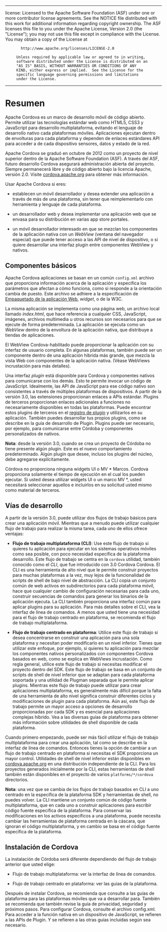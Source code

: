 * * *

license: Licensed to the Apache Software Foundation (ASF) under one or more contributor license agreements. See the NOTICE file distributed with this work for additional information regarding copyright ownership. The ASF licenses this file to you under the Apache License, Version 2.0 (the "License"); you may not use this file except in compliance with the License. You may obtain a copy of the License at

           http://www.apache.org/licenses/LICENSE-2.0
    
         Unless required by applicable law or agreed to in writing,
         software distributed under the License is distributed on an
         "AS IS" BASIS, WITHOUT WARRANTIES OR CONDITIONS OF ANY
         KIND, either express or implied.  See the License for the
         specific language governing permissions and limitations
         under the License.
    

* * *

# Resumen

Apache Cordova es un marco de desarrollo móvil de código abierto. Permite utilizar las tecnologías estándar web como HTML5, CSS3 y JavaScript para desarrollo multiplataforma, evitando el lenguaje de desarrollo nativo cada plataformas móviles. Aplicaciones ejecutan dentro de envolturas para cada plataforma y dependen de enlaces estándares API para acceder a de cada dispositivo sensores, datos y estado de la red.

Apache Cordova se graduó en octubre de 2012 como un proyecto de nivel superior dentro de la Apache Software Foundation (ASF). A través del ASF, futuro desarrollo Cordova asegurará administración abierta del proyecto. Siempre permanecerá libre y de código abierto bajo la licencia Apache, versión 2.0. Visite [cordova.apache.org][1] para obtener más información.

 [1]: http://cordova.apache.org

Usar Apache Cordova si eres:

*   establecen un móvil desarrollador y desea extender una aplicación a través de más de una plataforma, sin tener que reimplementarlo con herramienta y lenguaje de cada plataforma.

*   un desarrollador web y desea implementar una aplicación web que se envasa para su distribución en varias app store portales.

*   un móvil desarrollador interesado en que se mezclan los componentes de la aplicación nativa con un *WebView* (ventana del navegador especial) que puede tener acceso a las API de nivel de dispositivo, o si quiere desarrollar una interfaz plugin entre componentes WebView y nativos.

## Componentes básicos

Apache Cordova aplicaciones se basan en un común `config.xml` archivo que proporciona información acerca de la aplicación y especifica los parámetros que afectan a cómo funciona, como si responde a la orientación cambia de puesto. Este archivo se adhiere a la especificación de [Empaquetado de la aplicación Web][2], *widget*, o de la W3C.

 [2]: http://www.w3.org/TR/widgets/

La misma aplicación se implementa como una página web, un archivo local llamado *index.html*, que hace referencia a cualquier CSS, JavaScript, imágenes, archivos multimedia u otros recursos son necesarios para que se ejecute de forma predeterminada. La aplicación se ejecuta como un *WebView* dentro de la envoltura de la aplicación nativa, que distribuye a tiendas de aplicaciones.

El WebView Cordova-habilitado puede proporcionar la aplicación con su interfaz de usuario completa. En algunas plataformas, también puede ser un componente dentro de una aplicación híbrida más grande, que mezcla la vista Web con componentes de la aplicación nativa. (Véase WebViews incrustación para más detalles).

Una interfaz *plugin* está disponible para Cordova y componentes nativos para comunicarse con los demás. Esto te permite invocar un código de JavaScript. Idealmente, las API de JavaScript para ese código nativo son consistentes a través de múltiples plataformas de dispositivos. A partir de la versión 3.0, las extensiones proporcionan enlaces a APIs estándar. Plugins de terceros proporcionan enlaces adicionales a funciones no necesariamente disponibles en todas las plataformas. Puede encontrar estos plugins de terceros en el [registro de plugin][3] y utilizarlos en su aplicación. También puedes desarrollar tus propios plugins, como se describe en la guía de desarrollo de Plugin. Plugins puede ser necesario, por ejemplo, para comunicarse entre Córdoba y componentes personalizados de nativos.

 [3]: http://plugins.cordova.io

**Nota**: desde la versión 3.0, cuando se crea un proyecto de Córdoba no tiene presente algún plugin. Este es el nuevo comportamiento predeterminado. Algún plugin que desee, incluso los plugins del núcleo, debe agregarse explícitamente.

Córdova no proporciona ninguna widgets UI o MV * Marcos. Cordova proporciona solamente el tiempo de ejecución en el cual los pueden ejecutar. Si usted desea utilizar widgets UI o un marco MV *, usted necesitará seleccionar aquellos e incluirlos en su solicitud usted mismo como material de terceros.

## Vías de desarrollo

A partir de la versión 3.0, puede utilizar dos flujos de trabajo básicos para crear una aplicación móvil. Mientras que a menudo puede utilizar cualquier flujo de trabajo para realizar la misma tarea, cada uno de ellos ofrece ventajas:

*   **Flujo de trabajo multiplataforma (CLI)**: Use este flujo de trabajo si quieres tu aplicación para ejecutar en los sistemas operativos móviles como sea posible, con poco necesidad específica de la plataforma desarrollo. Este flujo de trabajo se centra en la `cordova` utilidad, también conocido como el *CLI*, que fue introducido con 3.0 Cordova Cordova. El CLI es una herramienta de alto nivel que le permite construir proyectos para muchas plataformas a la vez, muy lejos de la funcionalidad de scripts de shell de bajo nivel de abstracción. La CLI copia un conjunto común de web activos en subdirectorios para cada plataforma móvil, hace que cualquier cambio de configuración necesarias para cada uno, construir secuencias de comandos para generar los binarios de la aplicación ejecuta. La CLI también proporciona una interfaz común para aplicar plugins para su aplicación. Para más detalles sobre el CLI, vea la interfaz de línea de comandos. A menos que usted tiene una necesidad para el flujo de trabajo centrado en plataforma, se recomienda el flujo de trabajo multiplataforma.

*   **Flujo de trabajo centrado en plataforma**: Utilice este flujo de trabajo si desea concentrarse en construir una aplicación para una sola plataforma y necesitan poder modificarlo en un nivel inferior. Tienes que utilizar este enfoque, por ejemplo, si quieres tu aplicación para mezclar los componentes nativos personalizados con componentes Cordova basados en web, como se explica en WebViews incrustación. Como regla general, utilice este flujo de trabajo si necesitas modificar el proyecto dentro del SDK. Este flujo de trabajo se basa en un conjunto de scripts de shell de nivel inferior que se adaptan para cada plataforma soportada y una utilidad de Plugman separada que le permite aplicar plugins. Mientras este flujo de trabajo puede utilizar para crear aplicaciones multiplataforma, es generalmente más difícil porque la falta de una herramienta de alto nivel significa construir diferentes ciclos y modificaciones de plugin para cada plataforma. Aún así, este flujo de trabajo permite un mayor acceso a opciones de desarrollo proporcionadas por cada SDK y es esencial para aplicaciones complejas híbrido. Vea a las diversas guías de plataforma para obtener más información sobre utilidades de shell disponible de cada plataforma.

Cuando primero empezando, puede ser más fácil utilizar el flujo de trabajo multiplataforma para crear una aplicación, tal como se describe en la interfaz de línea de comandos. Entonces tienes la opción de cambiar a un flujo de trabajo centrado en plataforma si necesitas el SDK proporciona un mayor control. Utilidades de shell de nivel inferior están disponibles en [cordova.apache.org][1] en una distribución independiente de la CLI. Para los proyectos generados inicialmente por la CLI, estas herramientas de shell también están disponibles en el proyecto de varios `platforms/*/cordova` directorios.

**Nota**: una vez que se cambia de los flujos de trabajo basados en CLI a uno centrado en la específica de la plataforma SDK y herramientas de shell, no puedes volver. La CLI mantiene un conjunto común de código fuente multiplataforma, que en cada uno a construir aplicaciones para escribir código fuente específica de la plataforma. Para conservar las modificaciones en los activos específicos a una plataforma, puede necesita cambiar las herramientas de plataforma centrada en la cáscara, que ignoran el código multiplataforma, y en cambio se basa en el código fuente específica de la plataforma.

## Instalación de Cordova

La instalación de Córdoba será diferente dependiendo del flujo de trabajo anterior que usted elige:

*   Flujo de trabajo multiplataforma: ver la interfaz de línea de comandos.

*   Flujo de trabajo centrado en plataforma: ver las guias de la plataforma.

Después de instalar Cordova, se recomienda que consulte a las guías de plataforma para las plataformas móviles que va a desarrollar para. También se recomienda que también revise la guía de privacidad, seguridad y próximos pasos. Para configurar Cordova, consulte el archivo config.xml. Para acceder a la función nativa en un dispositivo de JavaScript, se refieren a las APIs de Plugin. Y se refieren a las otras guías incluidas según sea necesario.